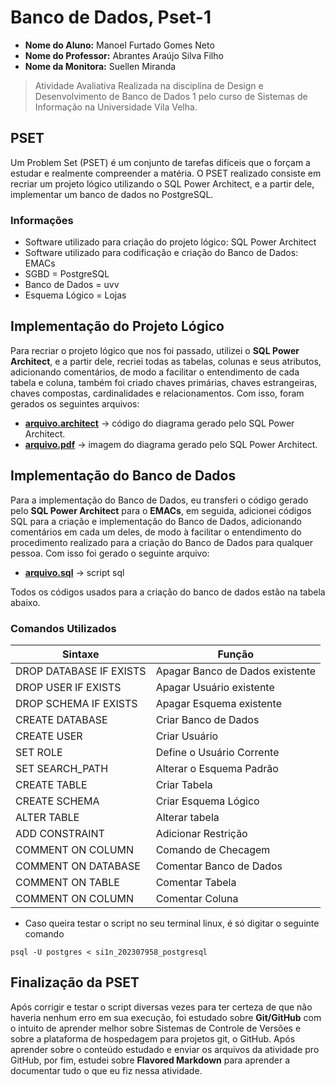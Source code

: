 # Banco de Dados, Pset-1
* **Nome do Aluno:** Manoel Furtado Gomes Neto
* **Nome do Professor:** Abrantes Araújo Silva Filho
* **Nome da Monitora:** Suellen Miranda

> Atividade Avaliativa Realizada na disciplina de Design e Desenvolvimento de Banco de Dados 1 pelo curso de Sistemas de Informação na Universidade Vila Velha.

## PSET
Um Problem Set (PSET) é um conjunto de tarefas difíceis que o forçam a estudar e realmente compreender a matéria. O PSET realizado consiste em recriar um projeto lógico utilizando o SQL Power Architect, e a partir dele, implementar um banco de dados no PostgreSQL.

### Informações
* Software utilizado para criação do projeto lógico: SQL Power Architect
* Software utilizado para codificação e criação do Banco de Dados: EMACs
* SGBD = PostgreSQL
* Banco de Dados = uvv
* Esquema Lógico = Lojas

## Implementação do Projeto Lógico
Para recriar o projeto lógico que nos foi passado, utilizei o **SQL Power Architect**, e a partir dele, recriei todas as tabelas, colunas e seus atributos, adicionando comentários, de modo a facilitar o entendimento de cada tabela e coluna, também foi criado chaves primárias, chaves estrangeiras, chaves compostas, cardinalidades e relacionamentos. Com isso, foram gerados os seguintes arquivos:

* **[arquivo.architect](https://github.com/oManoelNeto/uvv_bd1_si1n/blob/main/pset1/si1n_202306103_postgresql.architect)** -> código do diagrama gerado pelo SQL Power Architect.
* **[arquivo.pdf](https://github.com/oManoelNeto/uvv_bd1_si1n/blob/main/pset1/si1n_202307958_postgresql.pdf)** -> imagem do diagrama gerado pelo SQL Power Architect.

## Implementação do Banco de Dados
 Para a implementação do Banco de Dados, eu transferi o código gerado pelo **SQL Power Architect** para o **EMACs**, em seguida, adicionei códigos SQL para a criação e implementação   do Banco de Dados, adicionando comentários em cada um deles, de modo à facilitar o entendimento do procedimento realizado para a criação do Banco de Dados para qualquer pessoa. Com isso foi gerado o seguinte arquivo:
 * **[arquivo.sql](https://github.com/oManoelNeto/uvv_bd1_si1n/blob/main/pset1/si1n_202306103_postgresql.sql)** -> script sql
 
 
 Todos os códigos usados para a criação do banco de dados estão na tabela abaixo.
 
 ### Comandos Utilizados 
 
 
 | Sintaxe                | Função                     |
|---------------------    |----------------------------|
| DROP DATABASE IF EXISTS | Apagar Banco de Dados existente |
| DROP USER IF EXISTS     | Apagar Usuário existente   |
| DROP SCHEMA IF EXISTS   | Apagar Esquema existente   |
| CREATE DATABASE         | Criar Banco de Dados       |
| CREATE USER             | Criar Usuário              |
| SET ROLE                | Define o Usuário Corrente  |
| SET SEARCH_PATH         | Alterar o Esquema Padrão   |
| CREATE TABLE            | Criar Tabela               |
| CREATE SCHEMA           | Criar Esquema Lógico       |
| ALTER TABLE             | Alterar tabela             |
| ADD CONSTRAINT          | Adicionar Restrição        |
| COMMENT ON COLUMN       | Comando de Checagem        |
| COMMENT ON DATABASE     | Comentar Banco de Dados    |
| COMMENT ON TABLE        | Comentar Tabela            |
| COMMENT ON COLUMN       | Comentar Coluna            |

* Caso queira testar o script no seu terminal linux, é só digitar o seguinte comando

```
psql -U postgres < si1n_202307958_postgresql
```

 ## Finalização da PSET
 
 Após corrigir e testar o script diversas vezes para ter certeza de que não haveria nenhum erro em sua execução, foi estudado sobre **Git/GitHub** com o intuito de aprender melhor sobre Sistemas de Controle de Versões e sobre a plataforma de hospedagem para projetos git, o GitHub. Após aprender sobre o conteúdo estudado e enviar os arquivos da atividade pro GitHub, por fim, estudei sobre **Flavored Markdown** para aprender a documentar tudo o que eu fiz nessa atividade.
 
